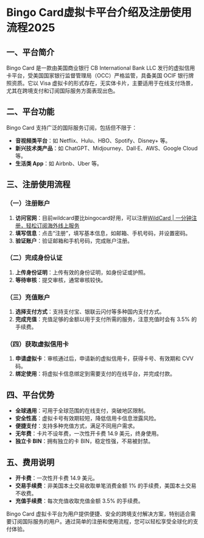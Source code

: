 # Bingo Card虚拟卡平台介绍及注册使用流程2025

## 一、平台简介

Bingo Card 是一款由美国商业银行 CB International Bank LLC 发行的虚拟信用卡平台，受美国国家银行监督管理局（OCC）严格监管，具备美国 OCIF 银行牌照资质。它以 Visa 虚拟卡的形式存在，无实体卡片，主要适用于在线支付场景，尤其在跨境支付和订阅国际服务方面表现出色。

## 二、平台功能

Bingo Card 支持广泛的国际服务订阅，包括但不限于：

- **音视频类平台**：如 Netflix、Hulu、HBO、Spotify、Disney+ 等。
- **新兴技术类产品**：如 ChatGPT、Midjourney、Dall·E、AWS、Google Cloud 等。
- **生活类 App**：如 Airbnb、Uber 等。

## 三、注册使用流程

### （一）注册账户

1. **访问官网**：目前wildcard要比bingocard好用，可以注册[WildCard | 一分钟注册，轻松订阅海外线上服务](https://bewildcard.com/i/CEO)
2. **填写信息**：点击“注册”，填写基本信息，如邮箱、手机号码，并设置密码。
3. **验证账户**：验证邮箱和手机号码，完成账户注册。

### （二）完成身份认证

1. **上传身份证明**：上传有效的身份证明，如身份证或护照。
2. **等待审核**：提交审核，通常审核较快。

### （三）充值账户

1. **选择支付方式**：支持支付宝、银联云闪付等多种国内支付方式。
2. **完成充值**：充值足够的金额以用于支付所需的服务，注意充值时会有 3.5% 的手续费。

### （四）获取虚拟信用卡

1. **申请虚拟卡**：审核通过后，申请新的虚拟信用卡，获得卡号、有效期和 CVV 码。
2. **绑定使用**：将虚拟卡信息绑定到需要支付的在线平台，并完成付款。

## 四、平台优势

- **全球通用**：可用于全球范围的在线支付，突破地区限制。
- **安全性高**：虚拟卡号有效期较短，降低信用卡信息泄露风险。
- **便捷支付**：支持多种充值方式，满足不同用户需求。
- **无年费**：卡片不设年费，一次性开卡费 14.9 美元，终身使用。
- **独立卡 BIN**：拥有独立的卡 BIN，稳定性强，不易被封禁。

## 五、费用说明

- **开卡费**：一次性开卡费 14.9 美元。
- **交易手续费**：非美国本土交易收取单笔消费金额 1% 的手续费，美国本土交易不收费。
- **充值手续费**：每次充值收取充值金额 3.5% 的手续费。

Bingo Card 虚拟卡平台为用户提供便捷、安全的跨境支付解决方案，特别适合需要订阅国际服务的用户。通过简单的注册和使用流程，您可以轻松享受全球化的支付体验。
